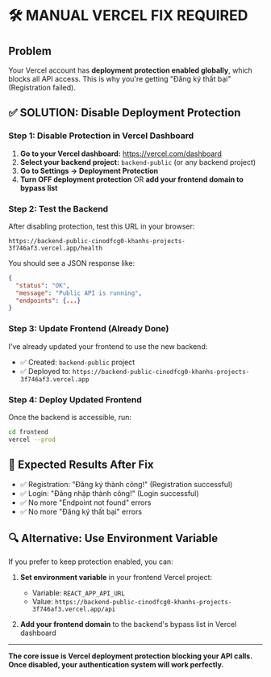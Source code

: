 # 🛠️ MANUAL VERCEL FIX REQUIRED

## Problem
Your Vercel account has **deployment protection enabled globally**, which blocks all API access. This is why you're getting "Đăng ký thất bại" (Registration failed).

## ✅ SOLUTION: Disable Deployment Protection

### Step 1: Disable Protection in Vercel Dashboard

1. **Go to your Vercel dashboard:** https://vercel.com/dashboard
2. **Select your backend project:** `backend-public` (or any backend project)
3. **Go to Settings → Deployment Protection**
4. **Turn OFF deployment protection** OR **add your frontend domain to bypass list**

### Step 2: Test the Backend

After disabling protection, test this URL in your browser:
```
https://backend-public-cinodfcg0-khanhs-projects-3f746af3.vercel.app/health
```

You should see a JSON response like:
```json
{
  "status": "OK",
  "message": "Public API is running",
  "endpoints": {...}
}
```

### Step 3: Update Frontend (Already Done)

I've already updated your frontend to use the new backend:
- ✅ Created: `backend-public` project 
- ✅ Deployed to: `https://backend-public-cinodfcg0-khanhs-projects-3f746af3.vercel.app`

### Step 4: Deploy Updated Frontend

Once the backend is accessible, run:
```bash
cd frontend
vercel --prod
```

## 🎯 Expected Results After Fix

- ✅ Registration: "Đăng ký thành công!" (Registration successful)
- ✅ Login: "Đăng nhập thành công!" (Login successful)  
- ✅ No more "Endpoint not found" errors
- ✅ No more "Đăng ký thất bại" errors

## 🔍 Alternative: Use Environment Variable

If you prefer to keep protection enabled, you can:

1. **Set environment variable** in your frontend Vercel project:
   - Variable: `REACT_APP_API_URL`
   - Value: `https://backend-public-cinodfcg0-khanhs-projects-3f746af3.vercel.app/api`

2. **Add your frontend domain** to the backend's bypass list in Vercel dashboard

---

**The core issue is Vercel deployment protection blocking your API calls. Once disabled, your authentication system will work perfectly.**